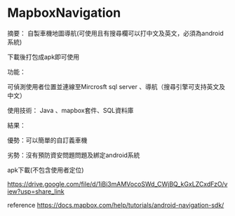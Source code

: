 # MapboxNavigation
摘要：
自製車機地圖導航(可使用且有搜尋欄可以打中文及英文，必須為android系統)

下載後打包成apk即可使用

功能：

可偵測使用者位置並連線至Mircrosft sql server 、導航（搜尋引擎可支持英文及中文）

使用技術：
Java 、mapbox套件、SQL資料庫

結果：

優勢：可以簡單的自訂義車機

劣勢：沒有預防資安問題問題及綁定android系統

apk下載(不包含使用者定位)

https://drive.google.com/file/d/1iBi3mAMVocoSWd_CWjBQ_kGxLZCxdFzO/view?usp=share_link
     
 reference  https://docs.mapbox.com/help/tutorials/android-navigation-sdk/

